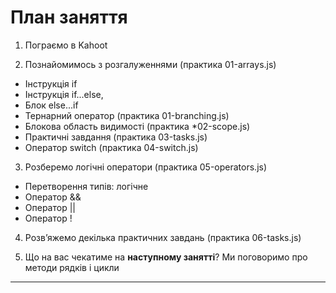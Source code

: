# План заняття

1. Пограємо в Kahoot

2. Познайомимось з розгалуженнями (практика 01-arrays.js)

- Інструкція if
- Інструкція if...else,
- Блок else...if
- Тернарний оператор (практика 01-branching.js)
- Блокова область видимості (практика \*02-scope.js)
- Практичні завдання (практика 03-tasks.js)
- Оператор switch (практика 04-switch.js)

3. Розберемо логічні оператори (практика 05-operators.js)

- Перетворення типів: логічне
- Оператор &&
- Оператор ||
- Оператор !

4. Розв’яжемо декілька практичних завдань (практика 06-tasks.js)

5. Що на вас чекатиме на **наступному занятті**? Ми поговоримо про методи рядків і цикли

---
